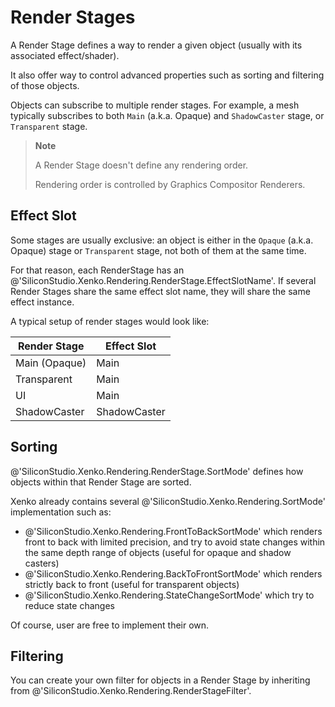 # Render Stages

A Render Stage defines a way to render a given object (usually with its associated effect/shader).

It also offer way to control advanced properties such as sorting and filtering of those objects.

Objects can subscribe to multiple render stages. For example, a mesh typically subscribes to both `Main` (a.k.a. Opaque) and `ShadowCaster` stage, or `Transparent` stage.

> **Note**
>
> A Render Stage doesn't define any rendering order.
>
> Rendering order is controlled by Graphics Compositor Renderers.

## Effect Slot

Some stages are usually exclusive: an object is either in the `Opaque` (a.k.a. Opaque) stage or `Transparent` stage, not both of them at the same time.

For that reason, each RenderStage has an @'SiliconStudio.Xenko.Rendering.RenderStage.EffectSlotName'. If several Render Stages share the same effect slot name, they will share the same effect instance.

A typical setup of render stages would look like:

| Render Stage     | Effect Slot  |
| ---------------- | ------------ |
| Main (Opaque)    | Main         |
| Transparent      | Main         |
| UI               | Main         |
| ShadowCaster     | ShadowCaster |

## Sorting

@'SiliconStudio.Xenko.Rendering.RenderStage.SortMode' defines how objects within that Render Stage are sorted.

Xenko already contains several @'SiliconStudio.Xenko.Rendering.SortMode' implementation such as:
- @'SiliconStudio.Xenko.Rendering.FrontToBackSortMode' which renders front to back with limited precision, and try to avoid state changes within the same depth range of objects (useful for opaque and shadow casters)
- @'SiliconStudio.Xenko.Rendering.BackToFrontSortMode' which renders strictly back to front (useful for transparent objects)
- @'SiliconStudio.Xenko.Rendering.StateChangeSortMode' which try to reduce state changes

Of course, user are free to implement their own.

## Filtering

You can create your own filter for objects in a Render Stage by inheriting from @'SiliconStudio.Xenko.Rendering.RenderStageFilter'.
